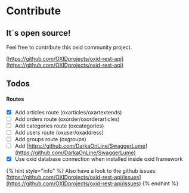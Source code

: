 # Contribute

## It´s open source!

Feel free to contribute this oxid community project.

[https://github.com/OXIDprojects/oxid-rest-api](https://github.com/OXIDprojects/oxid-rest-api)

## Todos

#### Routes

* [x] Add articles route \(oxarticles/oxartextends\)
* [ ] Add orders route \(oxorder/oxorderarticles\)
* [ ] Add categories route \(oxcategories\)
* [ ] Add users route \(oxuser/oxaddress\)
* [ ] Add groups route \(oxgroups\)
* [ ] Add [https://github.com/DarkaOnLine/SwaggerLume](https://github.com/DarkaOnLine/SwaggerLume)
* [x] Use oxid database connection when installed inside oxid framework

{% hint style="info" %}
Also have a look to the github issues: [https://github.com/OXIDprojects/oxid-rest-api/issues](https://github.com/OXIDprojects/oxid-rest-api/issues)
{% endhint %}




